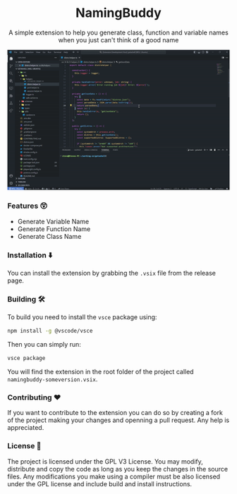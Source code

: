 <div align="center">
    <h1>NamingBuddy</h1>
    <p>A simple extension to help you generate class, function and variable names when you just can't think of a good name</p>
    <img src="./images/usage.gif" />
</div>

### Features 😲

- Generate Variable Name
- Generate Function Name
- Generate Class Name

### Installation ⬇️

You can install the extension by grabbing the `.vsix` file from the release page.

### Building 🛠️

To build you need to install the `vsce` package using:

```bash
npm install -g @vscode/vsce
```

Then you can simply run:

```bash
vsce package
```

You will find the extension in the root folder of the project called `namingbuddy-someversion.vsix`.

### Contributing ❤️

If you want to contribute to the extension you can do so by creating a fork of the project making your changes and openning a pull request. Any help is appreciated.

### License 📜

The project is licensed under the GPL V3 License. You may modify, distribute and copy the code as long as you keep the changes in the source files. Any modifications you make using a compiler must be also licensed under the GPL license and include build and install instructions.
